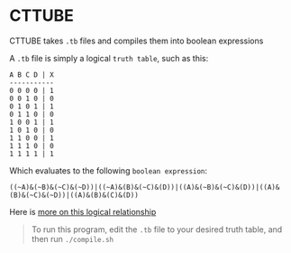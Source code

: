 # CTTUBE

CTTUBE takes `.tb` files and compiles them into boolean expressions

A `.tb` file is simply a logical `truth table`, such as this:

```
A B C D | X
-----------
0 0 0 0 | 1
0 0 1 0 | 0
0 1 0 1 | 1
0 1 1 0 | 0
1 0 0 1 | 1
1 0 1 0 | 0
1 1 0 0 | 1
1 1 1 0 | 0
1 1 1 1 | 1 
```

Which evaluates to the following `boolean expression`:

```
((~A)&(~B)&(~C)&(~D))|((~A)&(B)&(~C)&(D))|((A)&(~B)&(~C)&(D))|((A)&(B)&(~C)&(~D))|((A)&(B)&(C)&(D)) 
```

Here is [more on this logical relationship](https://en.wikipedia.org/wiki/Canonical_normal_form)

> To run this program, edit the `.tb` file to your desired truth table, and then run `./compile.sh`
